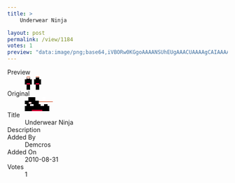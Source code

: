 ```yaml
---
title: >
    Underwear Ninja

layout: post
permalink: /view/1184
votes: 1
preview: "data:image/png;base64,iVBORw0KGgoAAAANSUhEUgAAACUAAAAgCAIAAAAaMSbnAAAABnRSTlMA/wD/AP5AXyvrAAAAqklEQVRIie2UUQ6EIAxEZ4w3oqfdM8GVrF8bLSnaRMPHbucLG6avBSxVNxwifOkg3unevsQSvab1/NHEL7DUzY13itg5+TxNfyRVFQBaA4BSvsFQf6TPO9ud+xORbvGiTO3korX2O0TC/fmvzyA63q3hKS+S6II9Yow0+/9LXvKSd8jMa0VxNxEtkitiN7xPJOtYEbuZZ5ECL+ZZxD57Xv/6+0xe8pL3P7wddM1Jls0wse8AAAAASUVORK5CYII="
---
```

<dl class="side-by-side">
<dt>Preview</dt>
<dd>
    <img class="preview" src="data:image/png;base64,iVBORw0KGgoAAAANSUhEUgAAACUAAAAgCAIAAAAaMSbnAAAABnRSTlMA/wD/AP5AXyvrAAAAqklEQVRIie2UUQ6EIAxEZ4w3oqfdM8GVrF8bLSnaRMPHbucLG6avBSxVNxwifOkg3unevsQSvab1/NHEL7DUzY13itg5+TxNfyRVFQBaA4BSvsFQf6TPO9ud+xORbvGiTO3korX2O0TC/fmvzyA63q3hKS+S6II9Yow0+/9LXvKSd8jMa0VxNxEtkitiN7xPJOtYEbuZZ5ECL+ZZxD57Xv/6+0xe8pL3P7wddM1Jls0wse8AAAAASUVORK5CYII=">
</dd>
<dt>Original</dt>
<dd>
    <img class="preview" src="data:image/png;base64,iVBORw0KGgoAAAANSUhEUgAAAEAAAAAgCAYAAACinX6EAAAAmUlEQVR42u3VbQqAIBCEYe+0p+1O3mn7gMofQoGMW/oODAgS6INaSs/xxjbFH5I6JBygBlHOATADQIlQmwOAKwDAuADq36BHNjoARANki+0rAM+52mlOwJVz8/fHHv1IdnkE95jZBXCMpwIQXoFfAIj7ubQuWA0iBwUAgMkAfPACAAAAAAAAAAAAaAA8mbSfB1i2RSrLCRADrNAeolpOQIjPAAAAAElFTkSuQmCC">
</dd>
<dt>Title</dt>
<dd>Underwear Ninja</dd>
<dt>Description</dt>
<dd></dd>
<dt>Added By</dt>
<dd>Demcros</dd>
<dt>Added On</dt>
<dd>2010-08-31</dd>
<dt>Votes</dt>
<dd>1</dd>
</dl>
